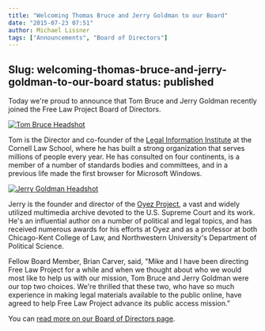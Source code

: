 ```yaml
---
title: "Welcoming Thomas Bruce and Jerry Goldman to our Board"
date: "2015-07-23 07:51"
author: Michael Lissner
tags: ["Announcements", "Board of Directors"]
---
```

Slug: welcoming-thomas-bruce-and-jerry-goldman-to-our-board
status: published
---

Today we're proud to announce that Tom Bruce and Jerry Goldman recently
joined the Free Law Project Board of Directors.

<div className="media">
  <div className="media-left pull-left">
    <a href="http://www.lawschool.cornell.edu/faculty/bio.cfm?id=188">
      <img className="media-object" src="/images/tom-bruce-b-w-150x150.jpeg" alt="Tom Bruce Headshot"/>
    </a>
  </div>
  <div className="media-body">
    <p>Tom is the Director and co-founder of the <a href="http://www.law.cornell.edu/">Legal Information Institute</a> at the Cornell Law School, where
       he has built a strong organization that serves millions of people every
       year. He has consulted on four continents, is a member of a number of
       standards bodies and committees, and in a previous life made the first
       browser for Microsoft Windows.</p>
  </div>
</div>


<div className="media">
  <div className="media-left pull-left">
    <a href="https://www.kentlaw.iit.edu/faculty/full-time-faculty/jerry-goldman">
      <img className="media-object" src="/images/jerry-goldman-bw.jpeg" alt="Jerry Goldman Headshot"/>
    </a>
  </div>
  <div className="media-body">
    <p>Jerry is the founder and director of the <a href="http://www.oyez.org">Oyez Project</a>, a vast and widely utilized multimedia archive devoted to the U.S. Supreme Court and its work. He's an influential author on a number of political and legal topics, and has received numerous awards for his efforts at Oyez and as a professor at both Chicago-Kent College of Law, and Northwestern University's Department of Political Science.</p>
  </div>
</div>


Fellow Board Member, Brian Carver, said, "Mike and I have been directing
Free Law Project for a while and when we thought about who we would most
like to help us with our mission, Tom Bruce and Jerry Goldman were our
top two choices. We're thrilled that these two, who have so much
experience in making legal materials available to the public online,
have agreed to help Free Law Project advance its public access mission."

You can [read more on our Board of Directors
page](/team/).





